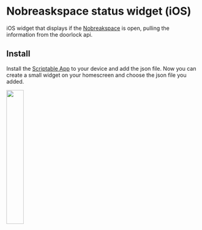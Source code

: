 # Nobreaskspace status widget (iOS)

iOS widget that displays if the [Nobreakspace](https://chaotikum.org/nobreakspace/) is open, pulling the information from the doorlock api.  


## Install

Install the [Scriptable App](https://scriptable.app/) to your device and add the json file.
Now you can create a small widget on your homescreen and choose the json file you added.


<img src="https://user-images.githubusercontent.com/71224607/185505152-af3411c1-3651-4642-ad0c-60024651aa03.jpeg" height="30%" width="30%">
